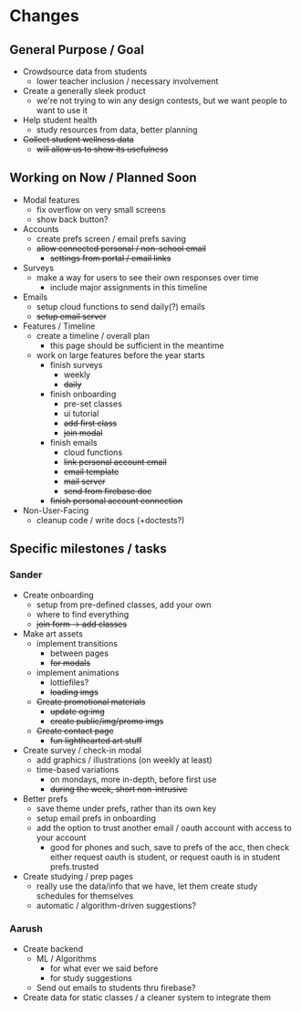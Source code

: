 # Changes

## General Purpose / Goal

- Crowdsource data from students
  - lower teacher inclusion / necessary involvement
- Create a generally sleek product
  - we're not trying to win any design contests, but we want people to want to use it
- Help student health
  - study resources from data, better planning
- ~~Collect student wellness data~~
  - ~~will allow us to show its usefulness~~

## Working on Now / Planned Soon

- Modal features
  - fix overflow on very small screens
  - show back button?
- Accounts
  - create prefs screen / email prefs saving
  - ~~allow connected personal / non-school email~~
    - ~~settings from portal / email links~~
- Surveys
  - make a way for users to see their own responses over time
    - include major assignments in this timeline
- Emails
  - setup cloud functions to send daily(?) emails
  - ~~setup email server~~
- Features / Timeline
  - create a timeline / overall plan
    - this page should be sufficient in the meantime
  - work on large features before the year starts
    - finish surveys
      - weekly
      - ~~daily~~
    - finish onboarding
      - pre-set classes
      - ui tutorial
      - ~~add first class~~
      - ~~join modal~~
    - finish emails
      - cloud functions
      - ~~link personal account email~~
      - ~~email template~~
      - ~~mail server~~
      - ~~send from firebase doc~~
    - ~~finish personal account connection~~
- Non-User-Facing
  - cleanup code / write docs (+doctests?)

## Specific milestones / tasks

### Sander

- Create onboarding
  - setup from pre-defined classes, add your own
  - where to find everything
  - ~~join form -> add classes~~
- Make art assets
  - implement transitions
    - between pages
    - ~~for modals~~
  - implement animations
    - lottiefiles?
    - ~~loading imgs~~
  - ~~Create promotional materials~~
    - ~~update og:img~~
    - ~~create public/img/promo imgs~~
  - ~~Create contact page~~
    - ~~fun lighthearted art stuff~~
- Create survey / check-in modal
  - add graphics / illustrations (on weekly at least)
  - time-based variations
    - on mondays, more in-depth, before first use
    - ~~during the week, short non-intrusive~~
- Better prefs
  - save theme under prefs, rather than its own key
  - setup email prefs in onboarding
  - add the option to trust another email / oauth account with access to your account
    - good for phones and such, save to prefs of the acc, then check either request oauth is student, or request oauth is in student prefs.trusted
- Create studying / prep pages
  - really use the data/info that we have, let them create study schedules for themselves
  - automatic / algorithm-driven suggestions?

### Aarush

- Create backend
  - ML / Algorithms
    - for what ever we said before
    - for study suggestions
  - Send out emails to students thru firebase?
- Create data for static classes / a cleaner system to integrate them
